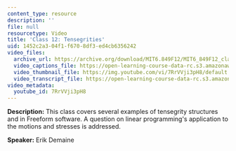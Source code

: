 ```yaml
---
content_type: resource
description: ''
file: null
resourcetype: Video
title: 'Class 12: Tensegrities'
uid: 1452c2a3-04f1-f670-8df3-ed4cb6356242
video_files:
  archive_url: https://archive.org/download/MIT6.849F12/MIT6_849F12_class12_300k.mp4
  video_captions_file: https://open-learning-course-data-rc.s3.amazonaws.com/6-849-geometric-folding-algorithms-linkages-origami-polyhedra-fall-2012/5c71802ddc1e5f9ab8fdefd03fe977ac_7RrVVji3pH8.vtt
  video_thumbnail_file: https://img.youtube.com/vi/7RrVVji3pH8/default.jpg
  video_transcript_file: https://open-learning-course-data-rc.s3.amazonaws.com/6-849-geometric-folding-algorithms-linkages-origami-polyhedra-fall-2012/ba19a6c695e42e4967618790e0308248_7RrVVji3pH8.pdf
video_metadata:
  youtube_id: 7RrVVji3pH8
---
```


**Description:** This class covers several examples of tensegrity structures and in Freeform software. A question on linear programming's application to the motions and stresses is addressed.

**Speaker:** Erik Demaine